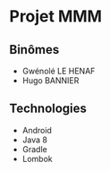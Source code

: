 # Projet MMM

## Binômes
* Gwénolé LE HENAF
* Hugo BANNIER

## Technologies
* Android
* Java 8
* Gradle
* Lombok
